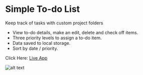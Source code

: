 # Simple To-do List

Keep track of tasks with custom project folders

- View to-do details, make an edit, delete and check off items.
- Three priority levels to assign a to-do item.
- Data saved to local storage.
- Sort by date / priority.

Click Here: [Live App](https://swhag.github.io/Todo-List-App/)

![alt text](https://github.com/Swhag/Todo-List-App/blob/main/src/images/Todo-app-preview.PNG 'App Preview')

